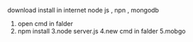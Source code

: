 download
install in internet node js , npn , mongodb
1. open cmd in falder 
2. npm install
3.node server.js
4.new cmd in falder
5.mobgo
